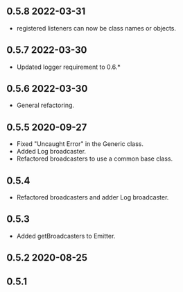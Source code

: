 ## 0.5.8 2022-03-31
* registered listeners can now be class names or objects.

## 0.5.7 2022-03-30
* Updated logger requirement to 0.6.*

## 0.5.6 2022-03-30
* General refactoring.

## 0.5.5 2020-09-27
* Fixed "Uncaught Error" in the Generic class.
* Added Log broadcaster.
* Refactored broadcasters to use a common base class.

## 0.5.4
* Refactored broadcasters and adder Log broadcaster.

## 0.5.3
* Added getBroadcasters to Emitter.

## 0.5.2 2020-08-25

## 0.5.1

